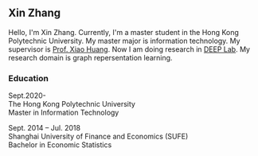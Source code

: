 ## Xin Zhang

Hello, I'm Xin Zhang. Currently, I'm a master student in the Hong Kong Polytechnic University. My master major is information technology. My supervisor is [Prof. Xiao Huang](https://www4.comp.polyu.edu.hk/~xiaohuang/). Now I am doing research in [DEEP Lab](https://www4.comp.polyu.edu.hk/~xiaohuang/DEEP_lab.html). My research domain is graph repersentation learning.

### Education

Sept.2020-  
The Hong Kong Polytechnic University   
Master in Information Technology   

Sept. 2014 – Jul. 2018  
Shanghai University of Finance and Economics (SUFE)   
Bachelor in Economic Statistics




